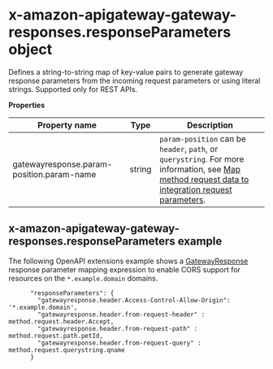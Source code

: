 # x\-amazon\-apigateway\-gateway\-responses\.responseParameters object<a name="api-gateway-swagger-extensions-gateway-responses.responseParameters"></a>

Defines a string\-to\-string map of key\-value pairs to generate gateway response parameters from the incoming request parameters or using literal strings\. Supported only for REST APIs\.


**Properties**  

| Property name | Type | Description | 
| --- | --- | --- | 
| gatewayresponse\.param\-position\.param\-name | string |  `param-position` can be `header`, `path`, or `querystring`\. For more information, see [Map method request data to integration request parameters](request-response-data-mappings.md#mapping-request-parameters)\.  | 

## x\-amazon\-apigateway\-gateway\-responses\.responseParameters example<a name="api-gateway-swagger-extensions-gateway-responses.responseParameters-example"></a>

 The following OpenAPI extensions example shows a [GatewayResponse](https://docs.aws.amazon.com/apigateway/api-reference/resource/gateway-response/) response parameter mapping expression to enable CORS support for resources on the `*.example.domain` domains\. 

```
      "responseParameters": {
        "gatewayresponse.header.Access-Control-Allow-Origin": '*.example.domain',
        "gatewayresponse.header.from-request-header" : method.request.header.Accept,
        "gatewayresponse.header.from-request-path" : method.request.path.petId,
        "gatewayresponse.header.from-request-query" : method.request.querystring.qname
      }
```

